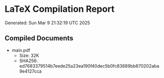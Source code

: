 # LaTeX Compilation Report
Generated: Sun Mar  9 21:32:19 UTC 2025
## Compiled Documents
- main.pdf
  - Size: 32K
  - SHA256: ed7683379514b7eede25a23ea190f40dec5b0fc83689bb870202aba9e4127cca
